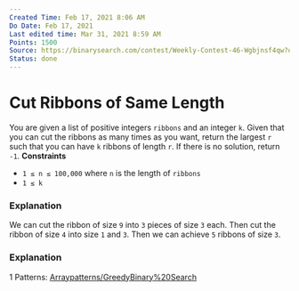 ```yaml
---
Created Time: Feb 17, 2021 8:06 AM
Do Date: Feb 17, 2021
Last edited time: Mar 31, 2021 8:59 AM
Points: 1500
Source: https://binarysearch.com/contest/Weekly-Contest-46-Wgbjnsf4qw?questionsetIndex=1
Status: done
---
```


# Cut Ribbons of Same Length

You are given a list of positive integers `ribbons` and an integer `k`. Given that you can cut the ribbons as many times as you want, return the largest `r` such that you can have `k` ribbons of length `r`. If there is no solution, return `-1`.
**Constraints**
- `1 ≤ n ≤ 100,000` where `n` is the length of `ribbons`
- `1 ≤ k`
### **Explanation**
We can cut the ribbon of size `9` into `3` pieces of size `3` each. Then cut the ribbon of size `4` into size `1` and `3`. Then we can achieve `5` ribbons of size `3`.
### **Explanation**
1
Patterns: [Array](Array.md)[patterns/Greedy](patterns/Greedy.md)[Binary%20Search](Binary%20Search.md)